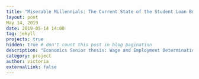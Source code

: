 ```yaml
---
title: "Miserable Millennials: The Current State of the Student Loan Bubble Using 2016 Data"
layout: post
May 14, 2019
date: 2019-05-14 14:00
tag: jekyll
projects: true
hidden: true # don't count this post in blog pagination
description: "Economics Senior thesis: Wage and Employment Determination in the U.S. Labor Market"
category: project
author: victoria
externalLink: false
---
```


<object data="{{ site.url }}/assets/Victoria_Thesis_Student_Loan_Bubble.pdf" width="700" height="1000" type='application/pdf'/></object>
